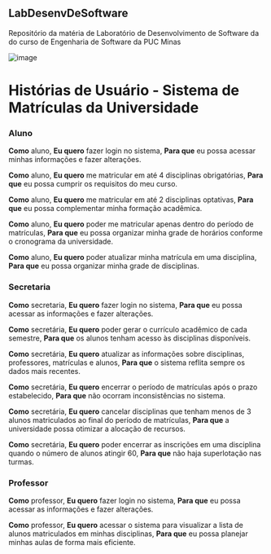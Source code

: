 ## LabDesenvDeSoftware
Repositório da matéria de Laboratório de Desenvolvimento de Software da do curso de Engenharia de Software da PUC Minas

![image](https://github.com/user-attachments/assets/b0af62d6-1c93-4e18-9dec-39e02940751a)



# Histórias de Usuário - Sistema de Matrículas da Universidade

### Aluno

**Como** aluno,
**Eu quero** fazer login no sistema,
**Para que** eu possa acessar minhas informações e fazer alterações.

**Como** aluno,
**Eu quero** me matricular em até 4 disciplinas obrigatórias,
**Para que** eu possa cumprir os requisitos do meu curso.

**Como** aluno,
**Eu quero** me matricular em até 2 disciplinas optativas,
**Para que** eu possa complementar minha formação acadêmica.

**Como** aluno,
**Eu quero** poder me matricular apenas dentro do período de matrículas,
**Para que** eu possa organizar minha grade de horários conforme o cronograma da universidade.

**Como** aluno,
**Eu quero** poder atualizar minha matrícula em uma disciplina,
**Para que** eu possa organizar minha grade de disciplinas.

### Secretaria

**Como** secretaria,
**Eu quero** fazer login no sistema,
**Para que** eu possa acessar as informações e fazer alterações.

**Como** secretária,
**Eu quero** poder gerar o currículo acadêmico de cada semestre,
**Para que** os alunos tenham acesso às disciplinas disponíveis.

**Como** secretária,
**Eu quero** atualizar as informações sobre disciplinas, professores, matrículas e alunos,
**Para que** o sistema reflita sempre os dados mais recentes.

**Como** secretária,
**Eu quero** encerrar o período de matrículas após o prazo estabelecido,
**Para que** não ocorram inconsistências no sistema.

**Como** secretária,
**Eu quero** cancelar disciplinas que tenham menos de 3 alunos matriculados ao final do período de matrículas,
**Para que** a universidade possa otimizar a alocação de recursos.

**Como** secretária,
**Eu quero** poder encerrar as inscrições em uma disciplina quando o número de alunos atingir 60,
**Para que** não haja superlotação nas turmas.

### Professor

**Como** professor,
**Eu quero** fazer login no sistema,
**Para que** eu possa acessar as informações e fazer alterações.

**Como** professor,
**Eu quero** acessar o sistema para visualizar a lista de alunos matriculados em minhas disciplinas,
**Para que** eu possa planejar minhas aulas de forma mais eficiente.
